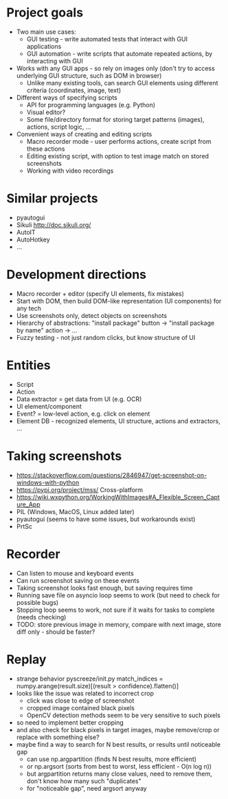# Project goals
* Two main use cases:
  * GUI testing - write automated tests that interact with GUI applications
  * GUI automation - write scripts that automate repeated actions, by interacting with GUI
* Works with any GUI apps - so rely on images only (don't try to access underlying GUI structure, such as DOM in browser)
  * Unlike many existing tools, can search GUI elements using different criteria (coordinates, image, text)
* Different ways of specifying scripts
  * API for programming languages (e.g. Python)
  * Visual editor?
  * Some file/directory format for storing target patterns (images), actions, script logic, ...
* Convenient ways of creating and editing scripts
  * Macro recorder mode - user performs actions, create script from these actions
  * Editing existing script, with option to test image match on stored screenshots
  * Working with video recordings

# Similar projects
* pyautogui
* Sikuli http://doc.sikuli.org/ 
* AutoIT
* AutoHotkey
* ...

# Development directions
* Macro recorder + editor (specify UI elements, fix mistakes)
* Start with DOM, then build DOM-like representation (UI components) for any tech
* Use screenshots only, detect objects on screenshots
* Hierarchy of abstractions: "install package" button -> "install package by name" action -> ...
* Fuzzy testing - not just random clicks, but know structure of UI

# Entities
* Script
* Action
* Data extractor = get data from UI (e.g. OCR)
* UI element/component
* Event? = low-level action, e.g. click on element
* Element DB - recognized elements, UI structure, actions and extractors, ...

# Taking screenshots
* https://stackoverflow.com/questions/2846947/get-screenshot-on-windows-with-python
* https://pypi.org/project/mss/ Cross-platform
* https://wiki.wxpython.org/WorkingWithImages#A_Flexible_Screen_Capture_App
* PIL (Windows, MacOS, Linux added later)
* pyautogui (seems to have some issues, but workarounds exist)
* PrtSc 

# Recorder
* Can listen to mouse and keyboard events
* Can run screenshot saving on these events
* Taking screenshot looks fast enough, but saving requires time
* Running save file on asyncio loop seems to work (but need to check for possible bugs)
* Stopping loop seems to work, not sure if it waits for tasks to complete (needs checking)
* TODO: store previous image in memory, compare with next image, store diff only - should be faster?

# Replay
* strange behavior pyscreeze/init.py match_indices = numpy.arange(result.size)[(result > confidence).flatten()]
* looks like the issue was related to incorrect crop
  * click was close to edge of screenshot
  * cropped image contained black pixels
  * OpenCV detection methods seem to be very sensitive to such pixels
* so need to implement better cropping
* and also check for black pixels in target images, maybe remove/crop or replace with something else?
* maybe find a way to search for N best results, or results until noticeable gap
  * can use np.argpartition (finds N best results, more efficient)
  * or np.argsort (sorts from best to worst, less efficient - O(n log n))
  * but argpartition returns many close values, need to remove them, don't know how many such "duplicates"
  * for "noticeable gap", need argsort anyway 